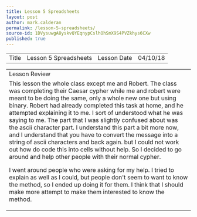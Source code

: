 ```yaml
---
title: Lesson 5 Spreadsheets
layout: post
author: mark.calderan
permalink: /lesson-5-spreadsheets/
source-id: 1DVysuwgA8yskvQYEqnypCslhOhSmX9S4PVZkhys6CXw
published: true
---
```

<table>
  <tr>
    <td>Title</td>
    <td>Lesson 5 Spreadsheets</td>
    <td>Lesson Date</td>
    <td>04/10/18</td>
  </tr>
</table>


<table>
  <tr>
    <td>Lesson Review</td>
  </tr>
  <tr>
    <td>This lesson the whole class except me and Robert. The class was completing their Caesar cypher while me and robert were meant to be doing the same, only a whole new one but using binary. Robert had already completed this task at home, and he attempted explaining it to me. I sort of understood what he was saying to me. The part that I was slightly confused about was the ascii character part. I understand this part a bit more now, and I understand that you have to convert the message into a string of ascii characters and back again. but I could not work out how do code this into cells without help. So I decided to go around and help other people with their normal cypher. 

I went around people who were asking for my help. I tried to explain as well as I could, but people don't seem to want to know the method, so I ended up doing it for them. I think that I should make more attempt to make them interested to know the method.</td>
  </tr>
</table>



